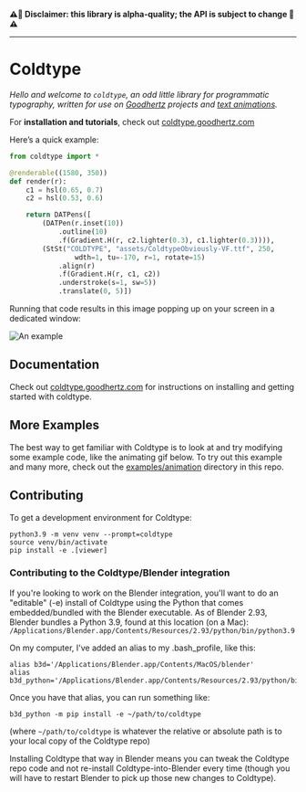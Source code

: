 __⚠️🌋 Disclaimer: this library is alpha-quality; the API is subject to change 🌋⚠️__

---

# Coldtype

_Hello and welcome to `coldtype`, an odd little library for programmatic typography, written for use on [Goodhertz](https://goodhertz.com) projects and [text animations](https://vimeo.com/robstenson)._

For __installation and tutorials__, check out [coldtype.goodhertz.com](https://coldtype.goodhertz.com)

Here’s a quick example:

```python
from coldtype import *

@renderable((1580, 350))
def render(r):
    c1 = hsl(0.65, 0.7)
    c2 = hsl(0.53, 0.6)

    return DATPens([
        (DATPen(r.inset(10))
            .outline(10)
            .f(Gradient.H(r, c2.lighter(0.3), c1.lighter(0.3)))),
        (StSt("COLDTYPE", "assets/ColdtypeObviously-VF.ttf", 250,
                wdth=1, tu=-170, r=1, rotate=15)
            .align(r)
            .f(Gradient.H(r, c1, c2))
            .understroke(s=1, sw=5))
            .translate(0, 5)])
```

Running that code results in this image popping up on your screen in a dedicated window:

![An example](https://raw.githubusercontent.com/goodhertz/coldtype/main/examples/renders/simple_render.png)

## Documentation

Check out [coldtype.goodhertz.com](https://coldtype.goodhertz.com) for instructions on installing and getting started with coldtype.

## More Examples

The best way to get familiar with Coldtype is to look at and try modifying some example code, like the animating gif below. To try out this example and many more, check out the [examples/animation](https://github.com/goodhertz/coldtype/tree/main/examples/animations) directory in this repo.

## Contributing

To get a development environment for Coldtype:

```
python3.9 -m venv venv --prompt=coldtype
source venv/bin/activate
pip install -e .[viewer]
```

### Contributing to the Coldtype/Blender integration

If you're looking to work on the Blender integration, you'll want to do an "editable" (-e) install of Coldtype using the Python that comes embedded/bundled with the Blender executable. As of Blender 2.93, Blender bundles a Python 3.9, found at this location (on a Mac): `/Applications/Blender.app/Contents/Resources/2.93/python/bin/python3.9`

On my computer, I've added an alias to my .bash_profile, like this:

```
alias b3d='/Applications/Blender.app/Contents/MacOS/blender'
alias b3d_python='/Applications/Blender.app/Contents/Resources/2.93/python/bin/python3.9'
```

Once you have that alias, you can run something like:

```
b3d_python -m pip install -e ~/path/to/coldtype
```

(where `~/path/to/coldtype` is whatever the relative or absolute path is to your local copy of the Coldtype repo)

Installing Coldtype that way in Blender means you can tweak the Coldtype repo code and not re-install Coldtype-into-Blender every time (though you will have to restart Blender to pick up those new changes to Coldtype).